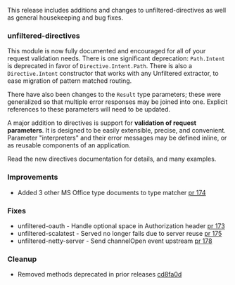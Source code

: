 This release includes additions and changes to unfiltered-directives
as well as general housekeeping and bug fixes.

### unfiltered-directives

This module is now fully documented and encouraged for all of your
request validation needs. There is one significant deprecation:
`Path.Intent` is deprecated in favor of `Directive.Intent.Path`. There
is also a `Directive.Intent` constructor that works with any
Unfiltered extractor, to ease migration of pattern matched routing.

There have also been changes to the `Result` type parameters; these
were generalized so that multiple error responses may be joined into
one. Explicit references to these parameters will need to be updated.

A major addition to directives is support for **validation of request
parameters**. It is designed to be easily extensible, precise, and
convenient. Parameter "interpreters" and their error messages may be
defined inline, or as reusable components of an application.

Read the new directives documentation for details, and many examples.

### Improvements

* Added 3 other MS Office type documents to type matcher [pr 174][174]

[174]: https://github.com/unfiltered/unfiltered/pull/174

### Fixes

* unfiltered-oauth - Handle optional space in Authorization header [pr 173][173]
* unfiltered-scalatest - Served no longer fails due to server reuse [pr 175][175]
* unfiltered-netty-server - Send channelOpen event upstream [pr 178][178]

[173]: https://github.com/unfiltered/unfiltered/pull/173
[175]: https://github.com/unfiltered/unfiltered/pull/175
[178]: https://github.com/unfiltered/unfiltered/pull/178

### Cleanup

* Removed methods deprecated in prior releases [cd8fa0d][cd8fa0d]

[cd8fa0d]: https://github.com/unfiltered/unfiltered/commit/cd8fa0d58e392d07fb377152d36ad2bcaef59236
